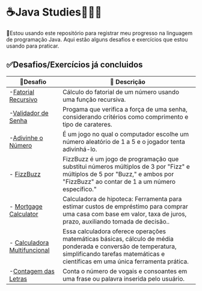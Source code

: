 # ☕Java Studies👩🏻‍💻


 🌟Estou usando este repositório para registrar meu progresso na linguagem de programação Java. Aqui estão alguns desafios e exercícios que estou usando para praticar.




## ✅Desafios/Exercícios já concluidos

| 📍Desafio                                                                                                         | 📝 Descrição                                                                                                                                                                                    | 
|-------------------------------------------------------------------------------------------------------------------|-------------------------------------------------------------------------------------------------------------------------------------------------------------------------------------------------|
| -[Fatorial Recursivo](https://github.com/keniareis/Java-Studies/blob/main/fatorialRecursivo.java) | Cálculo do fatorial de um número usando uma função recursiva.                                                                                                                                   |
| -[Validador de Senha](https://github.com/keniareis/Java-Studies/blob/main/ValidadorSenha/Aplication/Program.java) | Progama que verifica a força de uma senha, considerando critérios como comprimento e tipo de carateres.                                                                                         |
| -[Adivinhe o Número](https://github.com/keniareis/Java-Studies/blob/main/AdivinheNumero/Program.java)             | É um jogo no qual o computador escolhe um número aleatório de 1 a 5 e o jogador tenta adivinhá-lo.                                                                                              |
| - [FizzBuzz](https://github.com/keniareis/Java-Studies/blob/main/SimpleFizzBuzz.java)                             | FizzBuzz é um jogo de programação que substitui números múltiplos de 3 por "Fizz" e múltiplos de 5 por "Buzz," e ambos por "FizzBuzz" ao contar de 1 a um número específico."                   |
| - [Mortgage Calculator](https://github.com/keniareis/Java-Studies/blob/main/Mortgage_Calculator.java)             | Calculadora de hipoteca: Ferramenta para estimar custos de empréstimo para comprar uma casa com base em valor, taxa de juros, prazo, auxiliando tomada de decisão..                             |
| - [Calculadora Multifuncional](https://github.com/keniareis/Java-Studies/blob/main/Calculadora.java)              | Essa calculadora oferece operações matemáticas básicas, cálculo de média ponderada e conversão de temperatura, simplificando tarefas matemáticas e científicas em uma única ferramenta prática. |
| -[Contagem das Letras](https://github.com/keniareis/Java-Studies/blob/main/Letras.java)                           | Conta o número de vogais e consoantes em uma frase ou palavra inserida pelo usuário.                                                                                                            |




